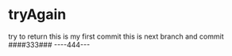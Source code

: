 # tryAgain
try to return
this is my first commit 
this is next branch and commit
####333###
----444---
